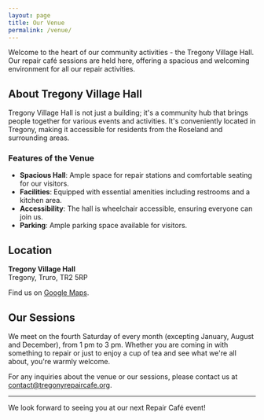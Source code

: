 ```yaml
---
layout: page
title: Our Venue
permalink: /venue/
---
```


Welcome to the heart of our community activities - the Tregony Village Hall. Our repair café sessions are held here, offering a spacious and welcoming environment for all our repair activities.

## About Tregony Village Hall

Tregony Village Hall is not just a building; it's a community hub that brings people together for various events and activities. It's conveniently located in Tregony, making it accessible for residents from the Roseland and surrounding areas.

### Features of the Venue

- **Spacious Hall**: Ample space for repair stations and comfortable seating for our visitors.
- **Facilities**: Equipped with essential amenities including restrooms and a kitchen area.
- **Accessibility**: The hall is wheelchair accessible, ensuring everyone can join us.
- **Parking**: Ample parking space available for visitors.

## Location

**Tregony Village Hall**  
Tregony, Truro, TR2 5RP

Find us on [Google Maps](https://www.google.com/maps?q=Tregony+Village+Hall).

## Our Sessions

We meet on the fourth Saturday of every month (excepting January, August and December), from 1 pm to 3 pm. Whether you are coming in with something to repair or just to enjoy a cup of tea and see what we're all about, you're warmly welcome.

For any inquiries about the venue or our sessions, please contact us at [contact@tregonyrepaircafe.org](mailto:contact@tregonyrepaircafe.org).

---

We look forward to seeing you at our next Repair Café event!
